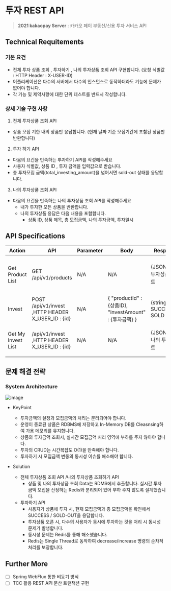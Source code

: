 # 투자 REST API
> **2021 kakaopay Server** : 카카오 페이 부동산/신용 투자 서비스 API

## Technical Requitements
### 기본 요건
* 전체 투자 상품 조회 , 투자하기 , 나의 투자상품 조회 API 구현합니다. (요청 식별값 : HTTP Header : X-USER-ID)
* 어플리케이션은 다수의 서버에서 다수의 인스턴스로 동작하더라도 기능에 문제가 없어야 합니다.
* 각 기능 및 제약사항에 대한 단위 테스트를 반드시 작성합니다. 

### 상세 기술 구현 사항
1. 전체 투자상품 조회 API
* 상품 모집 기한 내의 상품만 응답합니다. (현재 날짜 기준 모집기간에 포함된 상품만 반환합니다)

2. 투자 하기 API
* 다음의 요건을 만족하는 투자하기 API를 작성해주세요
 * 사용자 식별값, 상품 ID , 투자 금액을 입력값으로 받습니다. 
 * 총 투자모집 금액(total_investing_amount)을 넘어서면 sold-out 상태를 응답합니다. 

3. 나의 투자상품 조회 API
* 다음의 요건을 만족하는 나의 투자상품 조회 API를 작성해주세요
  * 내가 투자한 모든 상품을 반환합니다. 
  * 나의 투자상품 응답은 다음 내용을 포함합니다. 
    * 상품 ID, 상품 제목, 총 모집금액, 나의 투자금액, 투자일시

## API Specifications
| Action | API | Parameter | Body | Response | EXAMPLE | 
|--------|-----|-----------|------|------------------| --------------- |
|Get Product List | GET /api/v1/products| N/A | N/A | (JSONArray) 투자상품 리스트 | [{"duration":"2021-03-01T00:00 ~ 2021-05-30T00:00","total_investing_amount":100,"current_investing_amount":100,"product_id":1,"investers":1,"title":"해외 주식 포트폴리오","status":"모집 완료"},{"duration":"2021-03-01T00:00 ~ 2021-05-30T00:00","total_investing_amount":100000,"current_investing_amount":1000,"product_id":2,"investers":1,"title":"해외 부동상 포트폴리오","status":"모집중"}] |
| Invest | POST /api/v1/invest ,HTTP HEADER X_USER_ID : {id}|  N/A | { "productId" : {상품ID}, "investAmount" : {투자금액} } | (string) SUCCESS or SOLD OUT | {"result":"SUCCESS"} |
| Get My Invest List | /api/v1/invest ,HTTP HEADER X_USER_ID : {id} | N/A | N/A | (JSONArray) 나의 투자 리스트 | [{"My_investing_amount":50,"productId":1,"Total_investing_amount":100,"title":"해외 주식 포트폴리오","InvestAt":"2021-03-14T21:11:34"},{"My_investing_amount":1000,"productId":2,"Total_investing_amount":100000,"title":"해외 부동상 포트폴리오","InvestAt":"2021-03-14T21:12:49"}] |

## 문제 해결 전략
### System Architecture
![image](https://user-images.githubusercontent.com/16661906/111073410-e0fca200-8521-11eb-99c5-a37062d88a5c.png)


* KeyPoint
  * 투자금액의 설정과 모집금액의 처리는 분리되어야 합니다. 
  * 운영이 종료된 상품은 RDBMS에 저장하고 In-Memory DB를 Cleasnsing하여 가용 메모리를 유지합니다.
  * 상품의 투자금액 조회시, 실시간 모집금액 처리 영역에 부하를 주지 않아야 합니다.
  * 투자의 CRUD는 시간복잡도 O(1)을 만족해야 합니다. 
  * 투자하기 시 모집금액 변동의 동시성 이슈를 해소해야 합니다. 

* Solution
  * 전체 투자상품 조회 API /나의 투자상품 조회하기 API
    * 상품 및 나의 투자상품 조회 Data는 RDMS에서 추출합니다. 실시간 투자금액 모집을 산정하는 Redis와 분리되어 있어 부하 주지 않도록 설계했습니다. 
  * 투자하기 API
    * 사용자가 상품에 투자 시, 현재 모집금액과 총 모집금액을 확인해서 SUCCESS / SOLD-OUT을 응답합니다. 
    * 투자상품 오픈 시, 다수의 사용자가 동시에 투자하는 것을 처리 시 동시성 문제가 발생합니다.
    * 동시성 문제는 Redis를 통해 해소했습니다. 
    * Redis는 Single Thread로 동작하여 decrease/increase 명령의 순차적 처리를 보장합니다.
  
## Further More
- [ ] Spring WebFlux 통한 비동기 방식
- [ ] TCC 활용 REST API 분산 트랜잭션 구현
